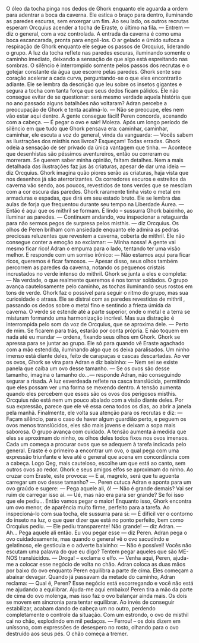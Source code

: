 O óleo da tocha pinga nos dedos de Ghork enquanto ele aguarda a ordem para adentrar a boca da caverna. Ele estica o braço para dentro, iluminando as paredes escuras, sem enxergar um fim. Ao seu lado, os outros recrutas esperam Orcquius acender a tocha de Eraste, o último na fila.
— Entrem — diz o general, com a voz controlada.
A entrada da caverna é como uma boca escancarada, pronta para engoli-los. O ar gelado e úmido sufoca a respiração de Ghork enquanto ele segue os passos de Orcquius, liderando o grupo. A luz da tocha reflete nas paredes escuras, iluminando somente o caminho imediato, deixando a sensação de que algo está espreitando nas sombras. O silêncio é interrompido somente pelos passos dos recrutas e o gotejar constante da água que escorre pelas paredes. Ghork sente seu coração acelerar a cada curva, perguntando-se o que eles encontrarão adiante. Ele se lembra da descrição que leu sobre os insetos gigantes e segura a tocha com tanta força que seus dedos ficam pálidos. Ele não consegue evitar de se questionar: será mesmo verdade aquela história que no ano passado alguns batalhões não voltaram?
Adran percebe a preocupação de Ghork e tenta acalmá-lo.
— Não se preocupe, eles nem vão estar aqui dentro. A gente consegue fácil!
Peren concorda, acenando com a cabeça.
— É pegar o ovo e sair! Moleza. 
Após um longo período de silêncio em que tudo que Ghork pensava era: caminhar, caminhar, caminhar, ele escuta a voz do general, vinda da vanguarda:
— Vocês sabem as ilustrações dos misthis nos livros? Esqueçam! Todas erradas.
Ghork odeia a sensação de ser privado da única vantagem que tinha.
— Acontece que desenhistas são péssimos aventureiros, então ou correram ou morreram. Se querem saber minha opinião, faltam detalhes. Nem a mais detalhada das ilustrações faz jus às criaturas, apesar de dar uma ideia — diz Orcquius.
Ghork imagina quão piores serão as criaturas, haja vista que nos desenhos já são aterrorizantes.
Os corredores escuros e estreitos da caverna vão sendo, aos poucos, revestidos de tons verdes que se mesclam com a cor escura das paredes. Ghork raramente tinha visto o metal em armaduras e espadas, que dirá em seu estado bruto. Ele se lembra das aulas de forja que frequentou durante seu tempo na Liberdade Áurea.
— Então é aqui que os mithril se formam. É lindo – sussurra Ghork baixinho, ao iluminar as paredes.
— Continuem andando, vou inspecionar a retaguarda para não sermos pegos de surpresa pelos misthis. — diz Orcquius.
Os olhos de Peren brilham com ansiedade enquanto ele admira as pedras preciosas reluzentes que revestem a caverna, coberta de mithril. Ele não consegue conter a emoção ao exclamar:
— Minha nossa! A gente vai mesmo ficar rico!
Adran o empurra para o lado, tentando ter uma visão melhor. E responde com um sorriso irônico: 
— Não estamos aqui para ficar ricos, queremos é ficar famosos. — Apesar disso, seus olhos também percorrem as paredes da caverna, notando os pequenos cristais incrustados no verde intenso do mithril.
Ghork se junta a eles e completa:              
— Na verdade, o que realmente queremos é nos tornar soldados. 
O grupo avança cautelosamente pelo caminho, as tochas iluminando seus rostos em tons de verde. Ghork faz o possível para seguir o ritmo do grupo, mas sua curiosidade o atrasa. Ele se distrai com as paredes revestidas de mithril  , passando os dedos sobre o metal fino e sentindo a frieza úmida da caverna. O verde se estende até a parte superior, onde o metal e a terra se misturam formando uma harmonização incrível. Mas sua distração é interrompida pelo som da voz de Orcquius, que se aproxima dele. 
— Perto de mim. Se ficarem para trás, estarão por conta própria. E não toquem em nada até eu mandar — ordena, fixando seus olhos em Ghork. 
Ghork se apressa para se juntar ao grupo. Ele só para quando vê Eraste agachado com a mão estendida, iluminando algo que os deixa paralisados.
Um ninho imenso está diante deles, feito de carapaças e cascas descartadas. Ao ver os ovos, Ghork se vira para Adran e diz baixinho:
— Nem sei se existe panela que caiba um ovo desse tamanho.
— Se os ovos são desse tamanho, imagina o tamanho do...— responde Adran, não conseguindo segurar a risada.
A luz esverdeada reflete na casca translúcida, permitindo que eles possam ver uma forma se mexendo dentro. A tensão aumenta quando eles percebem que esses são os ovos dos perigosos misthis.
Orcquius não está nem um pouco abalado com a visão diante deles. Por sua expressão, parece que ele vê essa cena todos os dias, ao abrir a janela pela manhã.
Finalmente, ele volta sua atenção para os recrutas e diz:
— Façam silêncio, para o caso de haver algum guardião perto, e peguem os ovos menos translúcidos, eles são mais jovens e deixam a sopa mais saborosa.
O grupo avança com cuidado. A tensão aumenta à medida que eles se aproximam do ninho, os olhos deles todos fixos nos ovos imensos. Cada um começa a procurar ovos que se adequem à tarefa indicada pelo general. Eraste é o primeiro a encontrar um ovo, o qual pega com uma expressão triunfante e leva até o general que acena em concordância com a cabeça. Logo Qeg, mais cauteloso, escolhe um que está ao canto, sem outros ovos ao redor.
Ghork e seus amigos elfos se aproximam do ninho. Ao cruzar com Eraste, este provoca:
— E aí, magrelo, será que tu aguenta carregar um ovo desse tamanho? —.
Peren cutuca Adran e aponta para um ovo graúdo e sugere:
— Pega aquele ali, ó!
— Não é grande demais? Vai ser ruim de carregar isso aí. 
— Ué, mas não era para ser grande? Se foi isso que ele pediu... Então vamos pegar o maior!
Enquanto isso, Ghork encontra um ovo menor, de aparência muito firme, perfeito para a tarefa. Ao inspecioná-lo com sua tocha, ele sussurra para si:
— É difícil ver o contorno do inseto na luz, o que quer dizer que está no ponto perfeito, bem como Orcquius pediu. 
— Ele pediu transparente! Não grande! — diz Adran.
— Ah... Pega aquele ali então. Eu vou pegar esse — diz Peren.
Adran pega o ovo cuidadosamente, mas quando o general vê o ovo sacudindo e gelatinoso, ele gesticula e o adverte baixinho:
— Não é possível! Vocês não escutam uma palavra do que eu digo? Tentem pegar aqueles que são ME-NOS translúcidos. 
— Droga! – exclama o elfo. — Venha aqui, Peren, ajuda-me a colocar esse negócio de volta no chão.
Adran coloca as duas mãos por baixo do ovo enquanto Peren equilibra a parte de cima. Eles começam a abaixar devagar. Quando já passavam da metade do caminho, Adran reclama:
— Qual é, Peren? Esse negócio está escorregando e você não está me ajudando a equilibrar. Ajuda-me aqui embaixo!
Peren tira a mão da parte de cima do ovo molenga, mas isso faz o ovo balançar ainda mais. Os dois se movem em sincronia para tentar equilibrar. Ao invés de conseguir estabilizar, acabam dando de cabeça um no outro, perdendo completamente o controle da situação. Com um estrondo, o ovo de misthil cai no chão, explodindo em mil pedaços.
— Ferrou! – os dois dizem em uníssono, com expressões de desespero no rosto, olhando para o ovo destruído aos seus pés.
O chão começa a tremer.
